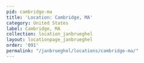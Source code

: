 ```yaml
---
pid: cambridge-ma
title: 'Location: Cambridge, MA'
category: United States
label: Cambridge, MA
collection: location_janbrueghel
layout: locationpage_janbrueghel
order: '091'
permalink: "/janbrueghel/locations/cambridge-ma/"
---
```

